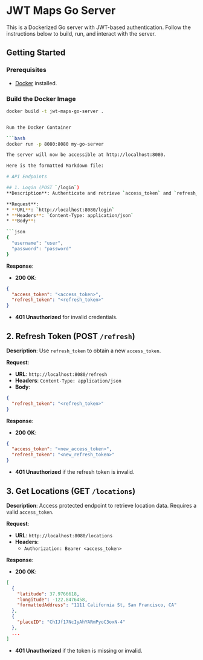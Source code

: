 # JWT Maps Go Server

This is a Dockerized Go server with JWT-based authentication. Follow the instructions below to build, run, and interact with the server.

## Getting Started

### Prerequisites

- [Docker](https://www.docker.com/get-started) installed.

### Build the Docker Image

```bash
docker build -t jwt-maps-go-server .


Run the Docker Container

```bash
docker run -p 8080:8080 my-go-server

The server will now be accessible at http://localhost:8080.

Here is the formatted Markdown file:

# API Endpoints

## 1. Login (POST `/login`)
**Description**: Authenticate and retrieve `access_token` and `refresh_token`.

**Request**:
* **URL**: `http://localhost:8080/login`
* **Headers**: `Content-Type: application/json`
* **Body**:

```json
{
  "username": "user",
  "password": "password"
}
```

**Response**:
* **200 OK**:

```json
{
  "access_token": "<access_token>",
  "refresh_token": "<refresh_token>"
}
```
* **401 Unauthorized** for invalid credentials.

## 2. Refresh Token (POST `/refresh`)
**Description**: Use `refresh_token` to obtain a new `access_token`.

**Request**:
* **URL**: `http://localhost:8080/refresh`
* **Headers**: `Content-Type: application/json`
* **Body**:

```json
{
  "refresh_token": "<refresh_token>"
}
```

**Response**:
* **200 OK**:

```json
{
  "access_token": "<new_access_token>",
  "refresh_token": "<new_refresh_token>"
}
```
* **401 Unauthorized** if the refresh token is invalid.

## 3. Get Locations (GET `/locations`)
**Description**: Access protected endpoint to retrieve location data. Requires a valid `access_token`.

**Request**:
* **URL**: `http://localhost:8080/locations`
* **Headers**:
   * `Authorization: Bearer <access_token>`

**Response**:
* **200 OK**:

```json
[
  {
    "latitude": 37.9766618,
    "longitude": -122.8476458,
    "formattedAddress": "1111 California St, San Francisco, CA"
  },
  {
    "placeID": "ChIJf17NcIyAhYARmPyoC3oxN-4"
  },
  ...
]
```
* **401 Unauthorized** if the token is missing or invalid.